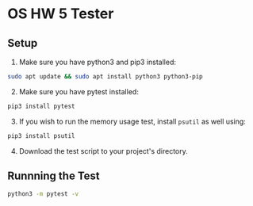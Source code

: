# OS HW 5 Tester
## Setup
1. Make sure you have python3 and pip3 installed:
```bash
sudo apt update && sudo apt install python3 python3-pip
```
2. Make sure you have pytest installed:
```bash
pip3 install pytest
```
3. If you wish to run the memory usage test, install `psutil` as well using:
```bash
pip3 install psutil
```
4. Download the test script to your project's directory.
## Runnning the Test
```bash
python3 -m pytest -v
```